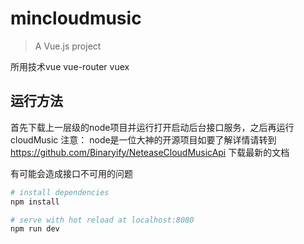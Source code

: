 # mincloudmusic

> A Vue.js project

所用技术vue  vue-router vuex

## 运行方法

首先下载上一层级的node项目并运行打开启动后台接口服务，之后再运行cloudMusic
注意： node是一位大神的开源项目如要了解详情请转到
https://github.com/Binaryify/NeteaseCloudMusicApi
下载最新的文档

有可能会造成接口不可用的问题


``` bash
# install dependencies
npm install

# serve with hot reload at localhost:8080
npm run dev


